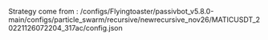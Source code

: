 Strategy come from : /configs/Flyingtoaster/passivbot_v5.8.0-main/configs/particle_swarm/recursive/newrecursive_nov26/MATICUSDT_20221126072204_317ac/config.json